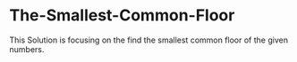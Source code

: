 # The-Smallest-Common-Floor
This Solution is focusing on the find the smallest common floor of the given numbers.
